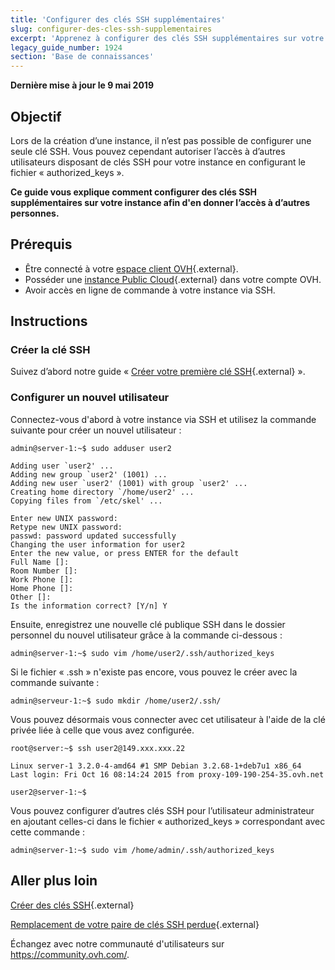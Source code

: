 ```yaml
---
title: 'Configurer des clés SSH supplémentaires'
slug: configurer-des-cles-ssh-supplementaires
excerpt: 'Apprenez à configurer des clés SSH supplémentaires sur votre instance'
legacy_guide_number: 1924
section: 'Base de connaissances'
---
```


**Dernière mise à jour le 9 mai 2019**

## Objectif
 
Lors de la création d’une instance, il n’est pas possible de configurer une seule clé SSH. Vous pouvez cependant autoriser l’accès à d’autres utilisateurs disposant de clés SSH pour votre instance en configurant le fichier « authorized_keys ».

**Ce guide vous explique comment configurer des clés SSH supplémentaires sur votre instance afin d'en donner l’accès à d’autres personnes.**

## Prérequis

* Être connecté à votre [espace client OVH](https://www.ovh.com/auth/?action=gotomanager){.external}.
* Posséder une [instance Public Cloud](https://www.ovh.com/fr/public-cloud/instances/){.external} dans votre compte OVH.
* Avoir accès en ligne de commande à votre instance via SSH. 

## Instructions

### Créer la clé SSH

Suivez d’abord notre guide « [Créer votre première clé SSH](https://docs.ovh.com/fr/public-cloud/creation-des-cles-ssh/){.external} ».

### Configurer un nouvel utilisateur

Connectez-vous d'abord à votre instance via SSH et utilisez la commande suivante pour créer un nouvel utilisateur :

```
admin@server-1:~$ sudo adduser user2

Adding user `user2' ...
Adding new group `user2' (1001) ...
Adding new user `user2' (1001) with group `user2' ...
Creating home directory `/home/user2' ...
Copying files from `/etc/skel' ...

Enter new UNIX password:
Retype new UNIX password:
passwd: password updated successfully
Changing the user information for user2
Enter the new value, or press ENTER for the default
Full Name []:
Room Number []:
Work Phone []:
Home Phone []:
Other []:
Is the information correct? [Y/n] Y
```

Ensuite, enregistrez une nouvelle clé publique SSH dans le dossier personnel du nouvel utilisateur grâce à la commande ci-dessous :

```
admin@server-1:~$ sudo vim /home/user2/.ssh/authorized_keys
```

Si le fichier « .ssh » n'existe pas encore, vous pouvez le créer avec la commande suivante :

```
admin@serveur-1:~$ sudo mkdir /home/user2/.ssh/
```

Vous pouvez désormais vous connecter avec cet utilisateur à l'aide de la clé privée liée à celle que vous avez configurée.

```
root@server:~$ ssh user2@149.xxx.xxx.22

Linux server-1 3.2.0-4-amd64 #1 SMP Debian 3.2.68-1+deb7u1 x86_64
Last login: Fri Oct 16 08:14:24 2015 from proxy-109-190-254-35.ovh.net

user2@server-1:~$
```


Vous pouvez configurer d’autres clés SSH pour l’utilisateur administrateur en ajoutant celles-ci dans le fichier « authorized_keys » correspondant avec cette commande :

```
admin@server-1:~$ sudo vim /home/admin/.ssh/authorized_keys
```


## Aller plus loin

[Créer des clés SSH](https://docs.ovh.com/fr/public-cloud/creation-des-cles-ssh/){.external}

[Remplacement de votre paire de clés SSH perdue](https://docs.ovh.com/fr/public-cloud/changer-sa-cle-ssh-en-cas-de-perte/){.external}


Échangez avec notre communauté d'utilisateurs sur <https://community.ovh.com/>.